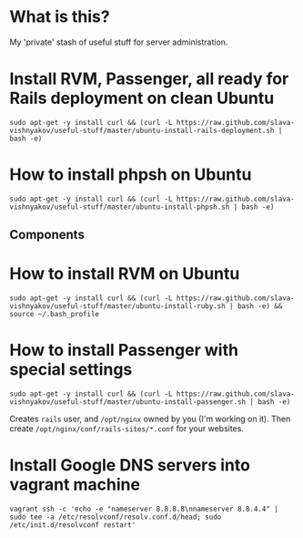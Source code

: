 What is this?
===

My 'private' stash of useful stuff for server administration.

Install RVM, Passenger, all ready for Rails deployment on clean Ubuntu
===

`sudo apt-get -y install curl && (curl -L https://raw.github.com/slava-vishnyakov/useful-stuff/master/ubuntu-install-rails-deployment.sh | bash -e)`

How to install phpsh on Ubuntu
===

`sudo apt-get -y install curl && (curl -L https://raw.github.com/slava-vishnyakov/useful-stuff/master/ubuntu-install-phpsh.sh | bash -e)`

Components
---

How to install RVM on Ubuntu
===

`sudo apt-get -y install curl && (curl -L https://raw.github.com/slava-vishnyakov/useful-stuff/master/ubuntu-install-ruby.sh | bash -e) && source ~/.bash_profile`

How to install Passenger with special settings
===

`sudo apt-get -y install curl && (curl -L https://raw.github.com/slava-vishnyakov/useful-stuff/master/ubuntu-install-passenger.sh | bash -e)`

Creates `rails` user, and `/opt/nginx` owned by you (I'm working on it). Then create `/opt/nginx/conf/rails-sites/*.conf` for your websites.

Install Google DNS servers into vagrant machine
===

`vagrant ssh -c 'echo -e "nameserver 8.8.8.8\nnameserver 8.8.4.4" | sudo tee -a /etc/resolvconf/resolv.conf.d/head; sudo /etc/init.d/resolvconf restart'`
